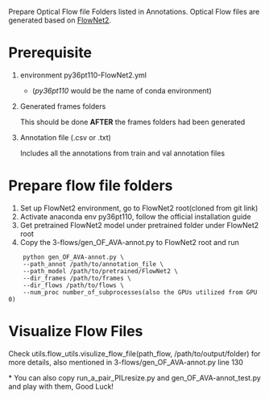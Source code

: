Prepare Optical Flow file Folders listed in Annotations. Optical Flow files are generated based on [FlowNet2](https://github.com/NVIDIA/flownet2-pytorch).

# Prerequisite
1. environment py36pt110-FlowNet2.yml 
    - (*py36pt110* would be the name of conda environment)
2. Generated frames folders

    This should be done **AFTER** the frames folders had been generated

3. Annotation file (.csv or .txt)

    Includes all the annotations from train and val annotation files 

# Prepare flow file folders
1. Set up FlowNet2 environment, go to FlowNet2 root(cloned from git link)
2. Activate anaconda env py36pt110, follow the official installation guide
3. Get pretrained FlowNet2 model under pretrained folder under FlowNet2 root
4. Copy the 3-flows/gen_OF_AVA-annot.py to FlowNet2 root and run
```
    python gen_OF_AVA-annot.py \
    --path_annot /path/to/annotation_file \
    --path_model /path/to/pretrained/FlowNet2 \
    --dir_frames /path/to/frames \
    --dir_flows /path/to/flows \
    --num_proc number_of_subprocesses(also the GPUs utilized from GPU 0)
```
# Visualize Flow Files
Check utils.flow_utils.visulize_flow_file(path_flow, /path/to/output/folder) for more details, also mentioned in 3-flows/gen_OF_AVA-annot.py line 130

\*  You can also copy run_a_pair_PILresize.py and gen_OF_AVA-annot_test.py and play with them, Good Luck!